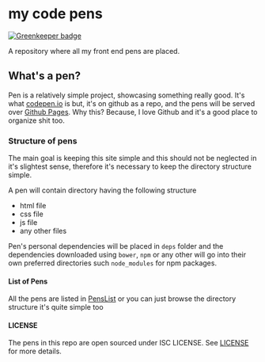 # my code pens

[![Greenkeeper badge](https://badges.greenkeeper.io/abdulhannanali/codepens.svg)](https://greenkeeper.io/)

A repository where all my front end pens are placed.

## What's a pen?
Pen is a relatively simple project, showcasing something really good. It's what [codepen.io](https://codepen.io) is but, it's on github as a repo, and the pens will be served over [Github Pages](https://pages.github.com). Why this? Because, I love Github and it's a good place to organize shit too. 

### Structure of pens

The main goal is keeping this site simple and this should not be neglected in it's slightest sense, therefore it's necessary to keep the directory structure simple.

A pen will contain directory having the following structure

- html file
- css file
- js file
- any other files

Pen's personal dependencies will be placed in `deps` folder and the dependencies downloaded using `bower`, `npm` or any other will go into their own preferred directories such `node_modules` for npm packages.

#### List of Pens
All the pens are listed in [PensList](PenList.md) or you can just browse the directory structure it's quite simple too

#### LICENSE
The pens in this repo are open sourced under ISC LICENSE. See [LICENSE](LICENSE) for more details.